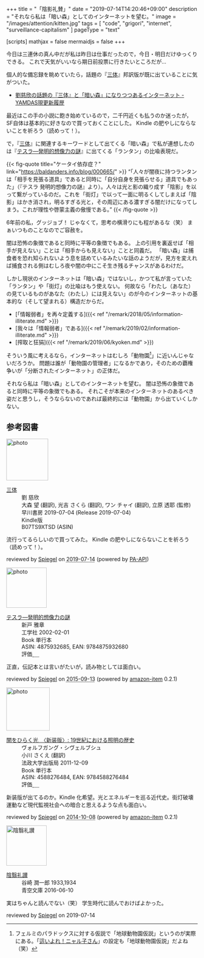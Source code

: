 +++
title = "「陰影礼賛」"
date =  "2019-07-14T14:20:46+09:00"
description = "それなら私は「暗い森」としてのインターネットを望む。"
image = "/images/attention/kitten.jpg"
tags = [ "code", "grigori", "internet", "surveillance-capitalism" ]
pageType = "text"

[scripts]
  mathjax = false
  mermaidjs = false
+++

今日は三連休の真ん中だが私は昨日は仕事だったので，今日・明日だけゆっくりできる。
これで天気がいいなら期日前投票に行きたいところだが...

個人的な備忘録を眺めていたら，話題の『[三体]』邦訳版が既に出ていることに気がついた。

- [劉慈欣の話題の『三体』と「暗い森」になりつつあるインターネット - YAMDAS現更新履歴](https://yamdas.hatenablog.com/entry/20190603/darkforresttheory)

最近はこの手の小説に飽き始めているので，二千円近くも払うのか迷ったが，SF自体は基本的に好きなので買っておくことにした。
Kindle の肥やしにならないことを祈ろう（読めって！）。

で，『[三体]』に関連するキーワードとして出てくる「暗い森」で私が連想したのは『[テスラ―発明的想像力の謎]』に出てくる「ランタン」の比喩表現だ。

{{< fig-quote title="ケータイ依存症？" link="https://baldanders.info/blog/000665/" >}}
<q>「人々が闇夜に持つランタンは「相手を見張る道具」であると同時に「自分自身を見張らせる」道具でもあった」（『テスラ 発明的想像力の謎』より）。人々は光と影の織り成す「陰影」を以って繋がっているのだ。これを「街灯」で以って一面に明るくしてしまえば「陰影」はかき消され，明るすぎる光と，その周辺にある濃すぎる闇だけになってしまう。これが理性や啓蒙主義の傲慢である。</q>
{{< /fig-quote >}}

6年前の私，グッジョブ！ じゃなくて，思考の横滑りにも程があるな（笑） まぁいつものことなのでご容赦を。

闇は恐怖の象徴であると同時に平等の象徴でもある。
上の引用を裏返せば「相手が見えない」ことは「相手からも見えない」ことと同義だ。
「暗い森」は捕食者を恐れ知られないよう息を詰めているみたいな話のようだが，見方を変えれば捕食される側はむしろ夜や闇の中にこそ生き残るチャンスがあるわけだ。

しかし現状のインターネットは「暗い森」ではないし，かつて私が言っていた「ランタン」や「街灯」の比喩はもう使えない。
何故なら「わたし（あなた）の見ているものがあなた（わたし）には見えない」のが今のインターネットの基本的な（そして望まれる）構造だからだ。

- [「情報弱者」を再々定義する]({{< ref "/remark/2018/05/information-illiterate.md" >}})
- [我々は「情報弱者」である]({{< ref "/remark/2019/02/information-illiterate.md" >}})
- [搾取と狂狷]({{< ref "/remark/2019/06/kyoken.md" >}})

そういう風に考えるなら，インターネットはむしろ「動物園[^fp1]」に近いんじゃないだろうか。
問題は誰が「動物園の管理者」になるかであり，そのための覇権争いが「分断されたインターネット」の正体だ。

[^fp1]: フェルミのパラドックスに対する仮説で「地球動物園仮説」というのが実際にある。「[這いよれ！ニャル子さん](https://www.amazon.co.jp/exec/obidos/ASIN/B072ML1SB2/baldandersinf-22/)」の設定も「地球動物園仮説」だよね（笑）

それなら私は「暗い森」としてのインターネットを望む。
闇は恐怖の象徴であると同時に平等の象徴でもある。
それこそが本来のインターネットのあるべき姿だと思うし，そうならないのであれば最終的には「動物園」から出ていくしかない。

[三体]: https://www.amazon.co.jp/exec/obidos/ASIN/B07TS9XTSD/baldandersinf-22/ "三体 | 劉 慈欣, 大森 望, 光吉 さくら, ワン チャイ, 立原 透耶 | 中国の小説・文芸 | Kindleストア | Amazon"
[テスラ―発明的想像力の謎]: https://www.amazon.co.jp/exec/obidos/ASIN/4875932685/baldandersinf-22/ "テスラ―発明的想像力の謎 | 新戸 雅章 |本 | 通販 | Amazon"

## 参考図書

<div class="hreview">
  <div class="photo"><a class="item url" href="https://www.amazon.co.jp/%E4%B8%89%E4%BD%93-%E5%8A%89-%E6%85%88%E6%AC%A3-ebook/dp/B07TS9XTSD?SubscriptionId=AKIAJYVUJ3DMTLAECTHA&tag=baldandersinf-22&linkCode=xm2&camp=2025&creative=165953&creativeASIN=B07TS9XTSD"><img src="https://images-fe.ssl-images-amazon.com/images/I/41H5EUGcemL._SL160_.jpg" width="110" alt="photo"></a></div>
  <dl class="fn">
    <dt><a href="https://www.amazon.co.jp/%E4%B8%89%E4%BD%93-%E5%8A%89-%E6%85%88%E6%AC%A3-ebook/dp/B07TS9XTSD?SubscriptionId=AKIAJYVUJ3DMTLAECTHA&tag=baldandersinf-22&linkCode=xm2&camp=2025&creative=165953&creativeASIN=B07TS9XTSD">三体</a></dt>
    <dd>劉 慈欣</dd>
    <dd>大森 望 (翻訳), 光吉 さくら (翻訳), ワン チャイ (翻訳), 立原 透耶 (監修)</dd>
    <dd>早川書房 2019-07-04 (Release 2019-07-04)</dd>
    <dd>Kindle版</dd>
    <dd>B07TS9XTSD (ASIN)</dd>
  </dl>
  <p class="description">流行ってるらしいので買ってみた。 Kindle の肥やしにならないことを祈ろう（読めって！）。</p>
  <p class="powered-by" >reviewed by <a href='#maker' class='reviewer'>Spiegel</a> on <abbr class="dtreviewed" title="2019-07-14">2019-07-14</abbr> (powered by <a href="https://affiliate.amazon.co.jp/assoc_credentials/home" >PA-API</a>)</p>
</div>

<div class="hreview">
  <div class="photo"><a class="item url" href="https://www.amazon.co.jp/%E3%83%86%E3%82%B9%E3%83%A9%E2%80%95%E7%99%BA%E6%98%8E%E7%9A%84%E6%83%B3%E5%83%8F%E5%8A%9B%E3%81%AE%E8%AC%8E-%E6%96%B0%E6%88%B8-%E9%9B%85%E7%AB%A0/dp/4875932685?SubscriptionId=AKIAJYVUJ3DMTLAECTHA&tag=baldandersinf-22&linkCode=xm2&camp=2025&creative=165953&creativeASIN=4875932685"><img src="https://images-fe.ssl-images-amazon.com/images/I/51V0LihgIKL._SL160_.jpg" width="106" alt="photo"></a></div>
  <dl class="fn">
    <dt><a href="https://www.amazon.co.jp/%E3%83%86%E3%82%B9%E3%83%A9%E2%80%95%E7%99%BA%E6%98%8E%E7%9A%84%E6%83%B3%E5%83%8F%E5%8A%9B%E3%81%AE%E8%AC%8E-%E6%96%B0%E6%88%B8-%E9%9B%85%E7%AB%A0/dp/4875932685?SubscriptionId=AKIAJYVUJ3DMTLAECTHA&tag=baldandersinf-22&linkCode=xm2&camp=2025&creative=165953&creativeASIN=4875932685">テスラ―発明的想像力の謎</a></dt>
	<dd>新戸 雅章</dd>
    <dd>工学社 2002-02-01</dd>
    <dd>Book 単行本</dd>
    <dd>ASIN: 4875932685, EAN: 9784875932680</dd>
    <dd>評価<abbr class="rating fa-sm" title="5">&nbsp;<i class="fas fa-star"></i>&nbsp;<i class="fas fa-star"></i>&nbsp;<i class="fas fa-star"></i>&nbsp;<i class="fas fa-star"></i>&nbsp;<i class="fas fa-star"></i></abbr></dd>
  </dl>
  <p class="description">正直，伝記本とは言いがたいが，読み物としては面白い。</p>
  <p class="powered-by" >reviewed by <a href='#maker' class='reviewer'>Spiegel</a> on <abbr class="dtreviewed" title="2015-09-13">2015-09-13</abbr> (powered by <a href="https://github.com/spiegel-im-spiegel/amazon-item" >amazon-item</a> 0.2.1)</p>
</div>

<div class="hreview">
  <div class="photo"><a class="item url" href="https://www.amazon.co.jp/%E9%97%87%E3%82%92%E3%81%B2%E3%82%89%E3%81%8F%E5%85%89-%E3%80%88%E6%96%B0%E8%A3%85%E7%89%88%E3%80%89-19%E4%B8%96%E7%B4%80%E3%81%AB%E3%81%8A%E3%81%91%E3%82%8B%E7%85%A7%E6%98%8E%E3%81%AE%E6%AD%B4%E5%8F%B2-%E3%83%B4%E3%82%A9%E3%83%AB%E3%83%95%E3%82%AC%E3%83%B3%E3%82%B0%E3%83%BB%E3%82%B7%E3%83%B4%E3%82%A7%E3%83%AB%E3%83%96%E3%82%B7%E3%83%A5/dp/4588276484?SubscriptionId=AKIAJYVUJ3DMTLAECTHA&tag=baldandersinf-22&linkCode=xm2&camp=2025&creative=165953&creativeASIN=4588276484"><img src="https://images-fe.ssl-images-amazon.com/images/I/51AkHe%2BwkvL._SL160_.jpg" width="114" alt="photo"></a></div>
  <dl class="fn">
    <dt><a href="https://www.amazon.co.jp/%E9%97%87%E3%82%92%E3%81%B2%E3%82%89%E3%81%8F%E5%85%89-%E3%80%88%E6%96%B0%E8%A3%85%E7%89%88%E3%80%89-19%E4%B8%96%E7%B4%80%E3%81%AB%E3%81%8A%E3%81%91%E3%82%8B%E7%85%A7%E6%98%8E%E3%81%AE%E6%AD%B4%E5%8F%B2-%E3%83%B4%E3%82%A9%E3%83%AB%E3%83%95%E3%82%AC%E3%83%B3%E3%82%B0%E3%83%BB%E3%82%B7%E3%83%B4%E3%82%A7%E3%83%AB%E3%83%96%E3%82%B7%E3%83%A5/dp/4588276484?SubscriptionId=AKIAJYVUJ3DMTLAECTHA&tag=baldandersinf-22&linkCode=xm2&camp=2025&creative=165953&creativeASIN=4588276484">闇をひらく光　〈新装版〉: 19世紀における照明の歴史</a></dt>
	<dd>ヴォルフガング・シヴェルブシュ</dd>
	<dd>小川 さくえ (翻訳)</dd>
    <dd>法政大学出版局 2011-12-09</dd>
    <dd>Book 単行本</dd>
    <dd>ASIN: 4588276484, EAN: 9784588276484</dd>
    <dd>評価<abbr class="rating fa-sm" title="5">&nbsp;<i class="fas fa-star"></i>&nbsp;<i class="fas fa-star"></i>&nbsp;<i class="fas fa-star"></i>&nbsp;<i class="fas fa-star"></i>&nbsp;<i class="fas fa-star"></i></abbr></dd>
  </dl>
  <p class="description">新装版が出てるのか。Kindle 化希望。光とエネルギーを巡る近代史。街灯破壊運動など現代監視社会への暗合と思えるような点も面白い。</p>
  <p class="powered-by" >reviewed by <a href='#maker' class='reviewer'>Spiegel</a> on <abbr class="dtreviewed" title="2014-10-08">2014-10-08</abbr> (powered by <a href="https://github.com/spiegel-im-spiegel/amazon-item" >amazon-item</a> 0.2.1)</p>
</div>

<div class="hreview" >
    <div class="photo"><a href="https://www.aozora.gr.jp/cards/001383/card56642.html"><img src="/images/aozora/card56642.svg" alt="陰翳礼讃" width="106"></a></div>
    <dl class="fn">
      <dt><a href="https://www.aozora.gr.jp/cards/001383/card56642.html">陰翳礼讃</a></dt>
      <dd>谷崎 潤一郎 1933,1934</dd>
      <dd>青空文庫 2016-06-10</dd>
    </dl>
    <p class="description">実はちゃんと読んでない（笑） 学生時代に読んでおけばよかった。</p>
	<p class="powered-by" >reviewed by <a href='#maker' class='reviewer'>Spiegel</a> on <abbr class="dtreviewed">2019-07-14</abbr></p>
</div>
